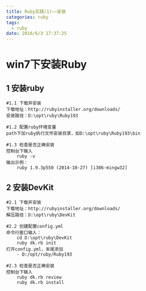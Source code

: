 ```yaml
---
title: Ruby实践(1)——安装
categories: ruby
tags: 
  - ruby
date: 2016/6/3 17:37:25
---
```


# win7下安装Ruby

## 1 安装ruby

	#1.1 下载并安装 
	下载地址：http://rubyinstaller.org/downloads/  
	安装路径：D:\opt\ruby\Ruby193

	#1.2 配置ruby环境变量
	path下加ruby执行文件安装目录，如D:\opt\ruby\Ruby193\bin

	#1.3 检查是否正确安装
	控制台下输入		
		ruby -v
	输出示例：
		ruby 1.9.3p550 (2014-10-27) [i386-mingw32]

## 2 安装DevKit

	#2.1 下载并安装
	下载地址：http://rubyinstaller.org/downloads/
	解压路径：D:\opt\ruby\DevKit

	#2.2 创建配置config.yml
	命令行窗口输入：
		cd D:\opt\ruby\DevKit
		ruby dk.rb init
	打开config.yml，末尾添加
		- D:/opt/ruby/Ruby193

	#2.3 检查是否正确安装
	控制台下输入		
		ruby dk.rb review
		ruby dk.rb install
